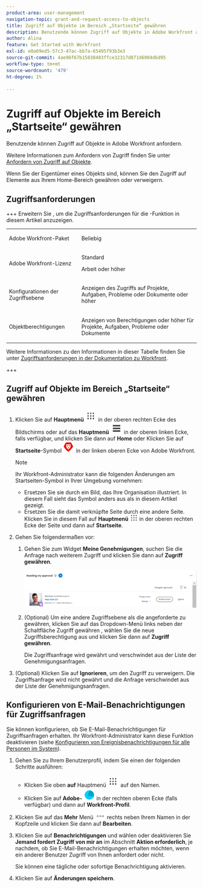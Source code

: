 ```yaml
---
product-area: user-management
navigation-topic: grant-and-request-access-to-objects
title: Zugriff auf Objekte im Bereich „Startseite“ gewähren
description: Benutzende können Zugriff auf Objekte in Adobe Workfront anfordern. Weitere Informationen zum Anfordern des Zugriffs finden Sie unter Anfordern des Zugriffs auf Objekte .
author: Alina
feature: Get Started with Workfront
exl-id: e0a69ed5-57c3-47ac-bb7a-65495f93b3e3
source-git-commit: 4ae96f67b15838403ffce32317d871d6904d6d95
workflow-type: tm+mt
source-wordcount: '479'
ht-degree: 1%

---
```


# Zugriff auf Objekte im Bereich „Startseite“ gewähren

<!--Audited: 10/2024-->

Benutzende können Zugriff auf Objekte in Adobe Workfront anfordern.

Weitere Informationen zum Anfordern von Zugriff finden Sie unter [Anfordern von Zugriff auf Objekte](../../workfront-basics/grant-and-request-access-to-objects/request-access.md).

Wenn Sie der Eigentümer eines Objekts sind, können Sie den Zugriff auf Elemente aus Ihrem Home-Bereich gewähren oder verweigern.

## Zugriffsanforderungen

+++ Erweitern Sie , um die Zugriffsanforderungen für die -Funktion in diesem Artikel anzuzeigen. 

<table style="table-layout:auto"> 
 <col> 
 <col> 
 <tbody> 
  <tr> 
   <td role="rowheader">Adobe Workfront-Paket</td> 
   <td> <p>Beliebig </p> </td> 
  </tr> 
  <tr> 
   <td role="rowheader">Adobe Workfront-Lizenz</td> 
   <td> <p>Standard</p> 
   <p>Arbeit oder höher</p>
   </td> 
  </tr> 
  <tr> 
   <td role="rowheader">Konfigurationen der Zugriffsebene</td> 
   <td> <p>Anzeigen des Zugriffs auf Projekte, Aufgaben, Probleme oder Dokumente oder höher</p> </td> 
  </tr> 
  <tr> 
   <td role="rowheader">Objektberechtigungen</td> 
   <td> <p>Anzeigen von Berechtigungen oder höher für Projekte, Aufgaben, Probleme oder Dokumente</p> </td> 
  </tr> 
 </tbody> 
</table>

Weitere Informationen zu den Informationen in dieser Tabelle finden Sie unter [Zugriffsanforderungen in der Dokumentation zu Workfront](/help/quicksilver/administration-and-setup/add-users/access-levels-and-object-permissions/access-level-requirements-in-documentation.md).

+++

## Zugriff auf Objekte im Bereich „Startseite“ gewähren

1. Klicken Sie auf **Hauptmenü** ![](assets/dots-main-menu.png) in der oberen rechten Ecke des Bildschirms oder auf das **Hauptmenü** ![](assets/lines-main-menu.png) in der oberen linken Ecke, falls verfügbar, und klicken Sie dann auf **Home**
oder
Klicken Sie auf **Startseite**-Symbol ![](assets/home-icon-30x29.png) in der linken oberen Ecke von Adobe Workfront.

   >[!NOTE]
   >
   >Ihr Workfront-Administrator kann die folgenden Änderungen am Startseiten-Symbol in Ihrer Umgebung vornehmen:
   >
   >* Ersetzen Sie sie durch ein Bild, das Ihre Organisation illustriert. In diesem Fall sieht das Symbol anders aus als in diesem Artikel gezeigt.
   >* Ersetzen Sie die damit verknüpfte Seite durch eine andere Seite. Klicken Sie in diesem Fall auf **Hauptmenü** ![](assets/main-menu-icon.png) in der oberen rechten Ecke der Seite und dann auf **Startseite**.

1. Gehen Sie folgendermaßen vor:

   1. Gehen Sie zum Widget **Meine Genehmigungen**, suchen Sie die Anfrage nach weiterem Zugriff und klicken Sie dann auf **Zugriff gewähren**.

      ![Anforderung genehmigen](assets/request-for-access-to-project-in-new-home-approvals-widget.png)

   1. (Optional) Um eine andere Zugriffsebene als die angeforderte zu gewähren, klicken Sie auf das Dropdown-Menü links neben der Schaltfläche Zugriff gewähren , wählen Sie die neue Zugriffsberechtigung aus und klicken Sie dann auf **Zugriff gewähren**.

      Die Zugriffsanfrage wird gewährt und verschwindet aus der Liste der Genehmigungsanfragen.

1. (Optional) Klicken Sie auf **Ignorieren**, um den Zugriff zu verweigern. Die Zugriffsanfrage wird nicht gewährt und die Anfrage verschwindet aus der Liste der Genehmigungsanfragen.

## Konfigurieren von E-Mail-Benachrichtigungen für Zugriffsanfragen

Sie können konfigurieren, ob Sie E-Mail-Benachrichtigungen für Zugriffsanfragen erhalten. Ihr Workfront-Administrator kann diese Funktion deaktivieren (siehe [Konfigurieren von Ereignisbenachrichtigungen für alle Personen im System](../../administration-and-setup/manage-workfront/emails/configure-event-notifications-for-everyone-in-the-system.md)).

1. Gehen Sie zu Ihrem Benutzerprofil, indem Sie einen der folgenden Schritte ausführen:

   * Klicken Sie oben **auf** Hauptmenü ![](assets/dots-main-menu.png) auf den Namen.
   * Klicken Sie auf **Adobe-** ![Profilsymbol](assets/adobe-blue-main-menu.png) in der rechten oberen Ecke (falls verfügbar) und dann auf **Workfront-Profil**.

1. Klicken Sie auf das **Mehr** Menü ![Mehr](assets/more-icon.png) rechts neben Ihrem Namen in der Kopfzeile und klicken Sie dann auf **Bearbeiten**.
1. Klicken Sie auf **Benachrichtigungen** und wählen oder deaktivieren Sie **Jemand fordert Zugriff von mir an** im Abschnitt **Aktion erforderlich**, je nachdem, ob Sie E-Mail-Benachrichtigungen erhalten möchten, wenn ein anderer Benutzer Zugriff von Ihnen anfordert oder nicht.

   Sie können eine tägliche oder sofortige Benachrichtigung aktivieren.

1. Klicken Sie auf **Änderungen speichern**.
